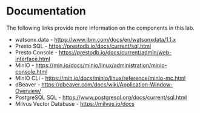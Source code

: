 # Documentation

The following links provide more information on the components in this lab.

* watsonx.data - <a href="https://www.ibm.com/docs/en/watsonxdata/1.1.x" target="_blank">https://www.ibm.com/docs/en/watsonxdata/1.1.x</a>
* Presto SQL - <a href="https://prestodb.io/docs/current/sql.html" target="_blank">https://prestodb.io/docs/current/sql.html</a>
* Presto Console - <a href="https://prestodb.io/docs/current/admin/web-interface.html" target="_blank">https://prestodb.io/docs/current/admin/web-interface.html</a>
* MinIO - <a href="https://min.io/docs/minio/linux/administration/minio-console.html" target="_blank">https://min.io/docs/minio/linux/administration/minio-console.html</a>
* MinIO CLI - <a href="https://min.io/docs/minio/linux/reference/minio-mc.html" target="_blank">https://min.io/docs/minio/linux/reference/minio-mc.html</a>
* dBeaver - <a href="https://dbeaver.com/docs/wiki/Application-Window-Overview/" target="_blank">https://dbeaver.com/docs/wiki/Application-Window-Overview/</a>
* PostgreSQL SQL - <a href="https://www.postgresql.org/docs/current/sql.html" target="_blank">https://www.postgresql.org/docs/current/sql.html</a>
* Milvus Vector Database - <a href="https://milvus.io/docs" target="_blank">https://milvus.io/docs</a>